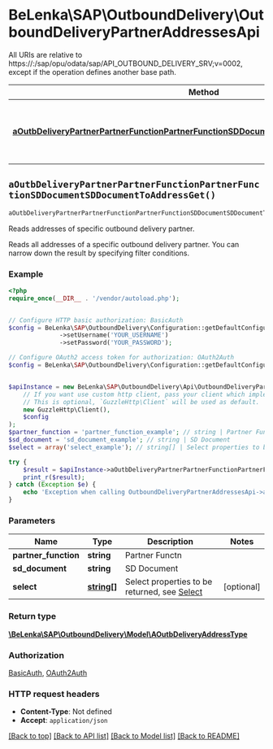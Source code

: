 # BeLenka\SAP\OutboundDelivery\OutboundDeliveryPartnerAddressesApi

All URIs are relative to https://:/sap/opu/odata/sap/API_OUTBOUND_DELIVERY_SRV;v&#x3D;0002, except if the operation defines another base path.

| Method | HTTP request | Description |
| ------------- | ------------- | ------------- |
| [**aOutbDeliveryPartnerPartnerFunctionPartnerFunctionSDDocumentSDDocumentToAddressGet()**](OutboundDeliveryPartnerAddressesApi.md#aOutbDeliveryPartnerPartnerFunctionPartnerFunctionSDDocumentSDDocumentToAddressGet) | **GET** /A_OutbDeliveryPartner(PartnerFunction&#x3D;&#39;{PartnerFunction}&#39;,SDDocument&#x3D;&#39;{SDDocument}&#39;)/to_Address | Reads addresses of specific outbound delivery partner. |


## `aOutbDeliveryPartnerPartnerFunctionPartnerFunctionSDDocumentSDDocumentToAddressGet()`

```php
aOutbDeliveryPartnerPartnerFunctionPartnerFunctionSDDocumentSDDocumentToAddressGet($partner_function, $sd_document, $select): \BeLenka\SAP\OutboundDelivery\Model\AOutbDeliveryAddressType
```

Reads addresses of specific outbound delivery partner.

Reads all addresses of a specific outbound delivery partner. You can narrow down the result by specifying filter conditions.

### Example

```php
<?php
require_once(__DIR__ . '/vendor/autoload.php');


// Configure HTTP basic authorization: BasicAuth
$config = BeLenka\SAP\OutboundDelivery\Configuration::getDefaultConfiguration()
              ->setUsername('YOUR_USERNAME')
              ->setPassword('YOUR_PASSWORD');

// Configure OAuth2 access token for authorization: OAuth2Auth
$config = BeLenka\SAP\OutboundDelivery\Configuration::getDefaultConfiguration()->setAccessToken('YOUR_ACCESS_TOKEN');


$apiInstance = new BeLenka\SAP\OutboundDelivery\Api\OutboundDeliveryPartnerAddressesApi(
    // If you want use custom http client, pass your client which implements `GuzzleHttp\ClientInterface`.
    // This is optional, `GuzzleHttp\Client` will be used as default.
    new GuzzleHttp\Client(),
    $config
);
$partner_function = 'partner_function_example'; // string | Partner Functn
$sd_document = 'sd_document_example'; // string | SD Document
$select = array('select_example'); // string[] | Select properties to be returned, see [Select](https://help.sap.com/doc/5890d27be418427993fafa6722cdc03b/Cloud/en-US/OdataV2.pdf#page=68)

try {
    $result = $apiInstance->aOutbDeliveryPartnerPartnerFunctionPartnerFunctionSDDocumentSDDocumentToAddressGet($partner_function, $sd_document, $select);
    print_r($result);
} catch (Exception $e) {
    echo 'Exception when calling OutboundDeliveryPartnerAddressesApi->aOutbDeliveryPartnerPartnerFunctionPartnerFunctionSDDocumentSDDocumentToAddressGet: ', $e->getMessage(), PHP_EOL;
}
```

### Parameters

| Name | Type | Description  | Notes |
| ------------- | ------------- | ------------- | ------------- |
| **partner_function** | **string**| Partner Functn | |
| **sd_document** | **string**| SD Document | |
| **select** | [**string[]**](../Model/string.md)| Select properties to be returned, see [Select](https://help.sap.com/doc/5890d27be418427993fafa6722cdc03b/Cloud/en-US/OdataV2.pdf#page&#x3D;68) | [optional] |

### Return type

[**\BeLenka\SAP\OutboundDelivery\Model\AOutbDeliveryAddressType**](../Model/AOutbDeliveryAddressType.md)

### Authorization

[BasicAuth](../../README.md#BasicAuth), [OAuth2Auth](../../README.md#OAuth2Auth)

### HTTP request headers

- **Content-Type**: Not defined
- **Accept**: `application/json`

[[Back to top]](#) [[Back to API list]](../../README.md#endpoints)
[[Back to Model list]](../../README.md#models)
[[Back to README]](../../README.md)
